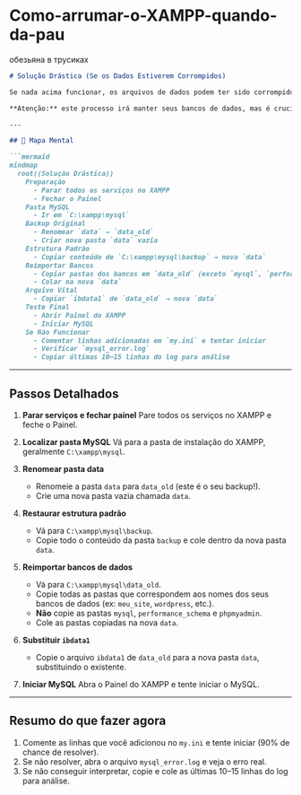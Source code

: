 # Como-arrumar-o-XAMPP-quando-da-pau
обезьяна в трусиках


````markdown
# Solução Drástica (Se os Dados Estiverem Corrompidos)

Se nada acima funcionar, os arquivos de dados podem ter sido corrompidos. O XAMPP vem com uma pasta de backup para restaurar o estado inicial do MySQL.

**Atenção:** este processo irá manter seus bancos de dados, mas é crucial seguir os passos com atenção.

---

## 🧠 Mapa Mental

```mermaid
mindmap
  root((Solução Drástica))
    Preparação
      - Parar todos os serviços no XAMPP
      - Fechar o Painel
    Pasta MySQL
      - Ir em `C:\xampp\mysql`
    Backup Original
      - Renomear `data` → `data_old`
      - Criar nova pasta `data` vazia
    Estrutura Padrão
      - Copiar conteúdo de `C:\xampp\mysql\backup` → nova `data`
    Reimportar Bancos
      - Copiar pastas dos bancos em `data_old` (exceto `mysql`, `performance_schema`, `phpmyadmin`)
      - Colar na nova `data`
    Arquivo Vital
      - Copiar `ibdata1` de `data_old` → nova `data`
    Teste Final
      - Abrir Painel do XAMPP
      - Iniciar MySQL
    Se Não Funcionar
      - Comentar linhas adicionadas em `my.ini` e tentar iniciar
      - Verificar `mysql_error.log`
      - Copiar últimas 10–15 linhas do log para análise
````

---

## Passos Detalhados

1. **Parar serviços e fechar painel**
   Pare todos os serviços no XAMPP e feche o Painel.

2. **Localizar pasta MySQL**
   Vá para a pasta de instalação do XAMPP, geralmente `C:\xampp\mysql`.

3. **Renomear pasta data**

   * Renomeie a pasta `data` para `data_old` (este é o seu backup!).
   * Crie uma nova pasta vazia chamada `data`.

4. **Restaurar estrutura padrão**

   * Vá para `C:\xampp\mysql\backup`.
   * Copie todo o conteúdo da pasta `backup` e cole dentro da nova pasta `data`.

5. **Reimportar bancos de dados**

   * Vá para `C:\xampp\mysql\data_old`.
   * Copie todas as pastas que correspondem aos nomes dos seus bancos de dados (ex: `meu_site`, `wordpress`, etc.).
   * **Não** copie as pastas `mysql`, `performance_schema` e `phpmyadmin`.
   * Cole as pastas copiadas na nova `data`.

6. **Substituir `ibdata1`**

   * Copie o arquivo `ibdata1` de `data_old` para a nova pasta `data`, substituindo o existente.

7. **Iniciar MySQL**
   Abra o Painel do XAMPP e tente iniciar o MySQL.

---

## Resumo do que fazer agora

1. Comente as linhas que você adicionou no `my.ini` e tente iniciar (90% de chance de resolver).
2. Se não resolver, abra o arquivo `mysql_error.log` e veja o erro real.
3. Se não conseguir interpretar, copie e cole as últimas 10–15 linhas do log para análise.

```
```
